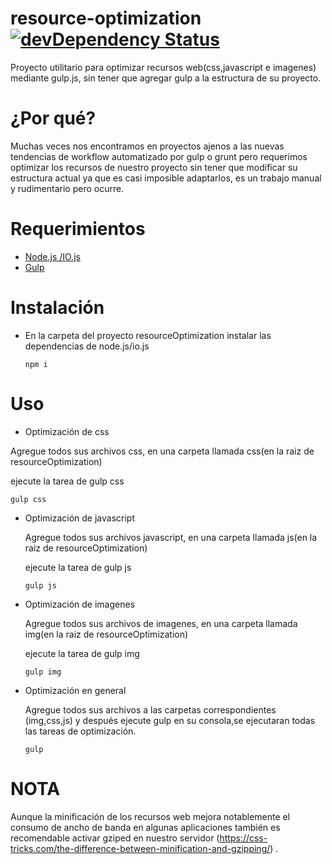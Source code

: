 # resource-optimization [![devDependency Status](https://david-dm.org/ripper2hl/resource-optimization/dev-status.svg)](https://david-dm.org/ripper2hl/resourceOptimization#info=devDependencies)

Proyecto utilitario para optimizar recursos web(css,javascript e imagenes)
mediante gulp.js, sin tener que agregar gulp a la estructura de su proyecto.

# ¿Por qué?

Muchas veces nos encontramos en proyectos ajenos a las nuevas tendencias de workflow automatizado por gulp o grunt pero requerimos optimizar los recursos de nuestro proyecto sin tener que modificar su estructura actual ya que es casi imposible adaptarlos, es un trabajo manual y rudimentario pero ocurre.

# Requerimientos

* [Node.js /IO.js](http://www.ingenieroperales.com/2015/05/23/instalar-io-js-en-gnu/)
* [Gulp](https://github.com/gulpjs/gulp/blob/master/docs/getting-started.md)

# Instalación

* En la carpeta del proyecto resourceOptimization instalar las dependencias de node.js/io.js

  `npm i`

# Uso


* Optimización de css

 Agregue todos sus archivos css, en una carpeta
 llamada css(en la raiz de resourceOptimization)

 ejecute la tarea de gulp css

 `gulp css`



* Optimización de javascript

  Agregue todos sus archivos javascript, en una carpeta
  llamada js(en la raiz de resourceOptimization)

  ejecute la tarea de gulp js

  `gulp js`



* Optimización de imagenes

   Agregue todos sus archivos de imagenes, en una carpeta
   llamada img(en la raiz de resourceOptimization)

   ejecute la tarea de gulp img

   `gulp img`


* Optimización en general

  Agregue todos sus archivos a las carpetas correspondientes
  (img,css,js) y después ejecute gulp en su consola,se ejecutaran todas las tareas de optimización.

  `gulp`



 # NOTA

Aunque la minificación de los recursos web mejora notablemente el consumo de ancho de banda en algunas aplicaciones también es recomendable activar gziped en nuestro servidor (https://css-tricks.com/the-difference-between-minification-and-gzipping/) .
